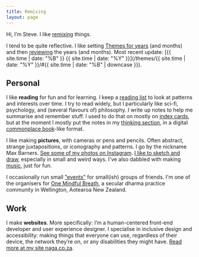 ```yaml
---
title: Remixing
layout: page
---
```


Hi, I’m Steve. I like [remixing](/thinking/my-pattern-skillset-research-remix-replay/) things.

I tend to be quite reflective. I like setting [Themes for years](/themes/) (and months) and then [reviewing](/review/) the years (and months). Most recent update: [{{ site.time | date: "%B" }} {{ site.time | date: "%Y" }}](/themes/{{ site.time | date: "%Y" }}/#{{ site.time | date: "%B" | downcase }}).

## Personal

I like **reading** for fun and for learning. I keep a [reading list](/reading/) to look at patterns and interests over time. I try to read widely, but I particularly like sci-fi, psychology, and (several flavours of) philosophy. I write up notes to help me summarise and remember stuff. I used to do that on mostly on [index cards](/notes/), but at the moment I mostly put the notes in my [thinking section](/thinking/), in a digital [commonplace book](https://en.wikipedia.org/wiki/Commonplace_book)-like format.

I like making **pictures**, with cameras or pens and pencils. Often abstract, strange juxtapositions, or iconography and patterns. I go by the nickname Max Barners. [See some of my photos on Instagram](https://www.instagram.com/maxbarners/). [I like to sketch and draw](/art/), especially in small and weird ways. I've also dabbled with making [music](/music/), just for fun.

I occasionally run small ["events"](/eventing/) for small(ish) groups of friends. I'm one of the organisers for [One Mindful Breath](https://www.onemindfulbreath.org.nz/), a secular dharma practice community in Wellington, Aotearoa New Zealand.
  
## Work

I make **websites**. More specifically: I’m a human-centered front-end developer and user experience designer. I specialise in inclusive design and accessibility: making things that everyone can use, regardless of their device, the network they’re on, or any disabilities they might have. [Read more at my site naga.co.za](https://naga.co.za/).
